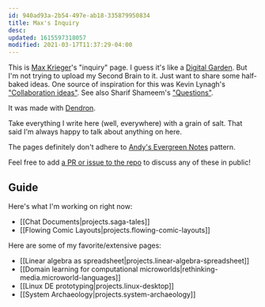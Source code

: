 ```yaml
---
id: 940ad93a-2b54-497e-ab18-335879950834
title: Max's Inquiry
desc: 
updated: 1615597318057
modified: 2021-03-17T11:37:29-04:00
---
```


This is [Max Krieger](https://a9.io)'s "inquiry" page. I guess it's like a [Digital Garden](https://github.com/MaggieAppleton/digital-gardeners). But I'm not trying to upload my Second Brain to it. Just want to share some half-baked ideas. One source of inspiration for this was Kevin Lynagh's ["Collaboration ideas"](https://kevinlynagh.com/ideas/). See also Sharif Shameem's ["Questions"](https://sharif.io/questions/).

It was made with [Dendron](https://dendron.so).

Take everything I write here (well, everywhere) with a grain of salt. That said I'm always happy to talk about anything on here.

The pages definitely don't adhere to [Andy's Evergreen Notes](https://notes.andymatuschak.org/z4SDCZQeRo4xFEQ8H4qrSqd68ucpgE6LU155C) pattern.

Feel free to add [a PR or issue to the repo](https://github.com/maxkrieger/inquiry) to discuss any of these in public!

## Guide

Here's what I'm working on right now:

- [[Chat Documents|projects.saga-tales]]
- [[Flowing Comic Layouts|projects.flowing-comic-layouts]]

Here are some of my favorite/extensive pages:

- [[Linear algebra as spreadsheet|projects.linear-algebra-spreadsheet]]
- [[Domain learning for computational microworlds|rethinking-media.microworld-languages]]
- [[Linux DE prototyping|projects.linux-desktop]]
- [[System Archaeology|projects.system-archaeology]]